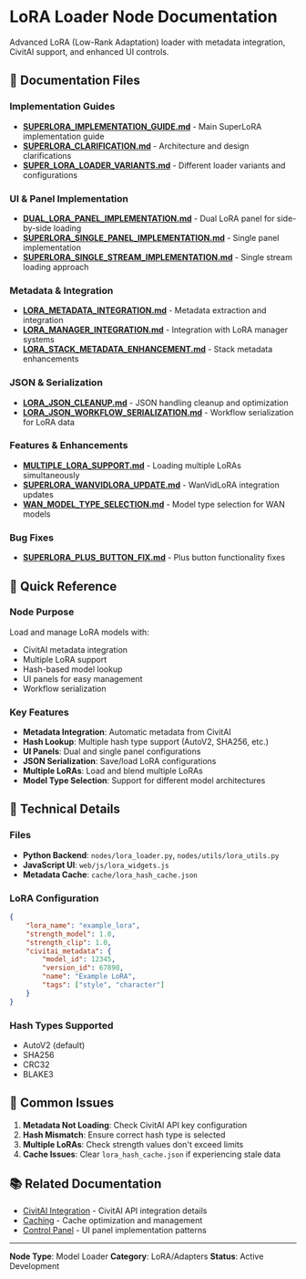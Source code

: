 # LoRA Loader Node Documentation

Advanced LoRA (Low-Rank Adaptation) loader with metadata integration, CivitAI support, and enhanced UI controls.

## 📄 Documentation Files

### Implementation Guides

- **[SUPERLORA_IMPLEMENTATION_GUIDE.md](SUPERLORA_IMPLEMENTATION_GUIDE.md)** - Main SuperLoRA implementation guide
- **[SUPERLORA_CLARIFICATION.md](SUPERLORA_CLARIFICATION.md)** - Architecture and design clarifications
- **[SUPER_LORA_LOADER_VARIANTS.md](SUPER_LORA_LOADER_VARIANTS.md)** - Different loader variants and configurations

### UI & Panel Implementation

- **[DUAL_LORA_PANEL_IMPLEMENTATION.md](DUAL_LORA_PANEL_IMPLEMENTATION.md)** - Dual LoRA panel for side-by-side loading
- **[SUPERLORA_SINGLE_PANEL_IMPLEMENTATION.md](SUPERLORA_SINGLE_PANEL_IMPLEMENTATION.md)** - Single panel implementation
- **[SUPERLORA_SINGLE_STREAM_IMPLEMENTATION.md](SUPERLORA_SINGLE_STREAM_IMPLEMENTATION.md)** - Single stream loading approach

### Metadata & Integration

- **[LORA_METADATA_INTEGRATION.md](LORA_METADATA_INTEGRATION.md)** - Metadata extraction and integration
- **[LORA_MANAGER_INTEGRATION.md](LORA_MANAGER_INTEGRATION.md)** - Integration with LoRA manager systems
- **[LORA_STACK_METADATA_ENHANCEMENT.md](LORA_STACK_METADATA_ENHANCEMENT.md)** - Stack metadata enhancements

### JSON & Serialization

- **[LORA_JSON_CLEANUP.md](LORA_JSON_CLEANUP.md)** - JSON handling cleanup and optimization
- **[LORA_JSON_WORKFLOW_SERIALIZATION.md](LORA_JSON_WORKFLOW_SERIALIZATION.md)** - Workflow serialization for LoRA data

### Features & Enhancements

- **[MULTIPLE_LORA_SUPPORT.md](MULTIPLE_LORA_SUPPORT.md)** - Loading multiple LoRAs simultaneously
- **[SUPERLORA_WANVIDLORA_UPDATE.md](SUPERLORA_WANVIDLORA_UPDATE.md)** - WanVidLoRA integration updates
- **[WAN_MODEL_TYPE_SELECTION.md](WAN_MODEL_TYPE_SELECTION.md)** - Model type selection for WAN models

### Bug Fixes

- **[SUPERLORA_PLUS_BUTTON_FIX.md](SUPERLORA_PLUS_BUTTON_FIX.md)** - Plus button functionality fixes

## 🎯 Quick Reference

### Node Purpose

Load and manage LoRA models with:

- CivitAI metadata integration
- Multiple LoRA support
- Hash-based model lookup
- UI panels for easy management
- Workflow serialization

### Key Features

- **Metadata Integration**: Automatic metadata from CivitAI
- **Hash Lookup**: Multiple hash type support (AutoV2, SHA256, etc.)
- **UI Panels**: Dual and single panel configurations
- **JSON Serialization**: Save/load LoRA configurations
- **Multiple LoRAs**: Load and blend multiple LoRAs
- **Model Type Selection**: Support for different model architectures

## 🔧 Technical Details

### Files

- **Python Backend**: `nodes/lora_loader.py`, `nodes/utils/lora_utils.py`
- **JavaScript UI**: `web/js/lora_widgets.js`
- **Metadata Cache**: `cache/lora_hash_cache.json`

### LoRA Configuration

```json
{
    "lora_name": "example_lora",
    "strength_model": 1.0,
    "strength_clip": 1.0,
    "civitai_metadata": {
        "model_id": 12345,
        "version_id": 67890,
        "name": "Example LoRA",
        "tags": ["style", "character"]
    }
}
```

### Hash Types Supported

- AutoV2 (default)
- SHA256
- CRC32
- BLAKE3

## 🐛 Common Issues

1. **Metadata Not Loading**: Check CivitAI API key configuration
2. **Hash Mismatch**: Ensure correct hash type is selected
3. **Multiple LoRAs**: Check strength values don't exceed limits
4. **Cache Issues**: Clear `lora_hash_cache.json` if experiencing stale data

## 📚 Related Documentation

- [CivitAI Integration](../../integrations/civitai/) - CivitAI API integration details
- [Caching](../../infrastructure/caching/) - Cache optimization and management
- [Control Panel](../../ui-widgets/) - UI panel implementation patterns

---

**Node Type**: Model Loader
**Category**: LoRA/Adapters
**Status**: Active Development
